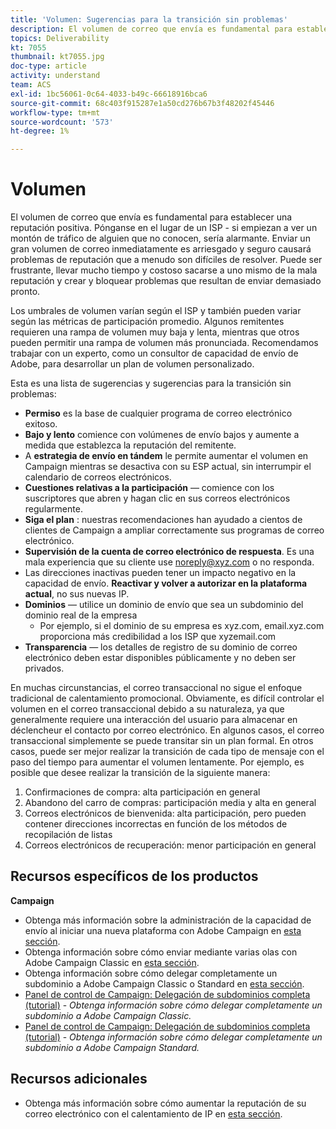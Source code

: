```yaml
---
title: 'Volumen: Sugerencias para la transición sin problemas'
description: El volumen de correo que envía es fundamental para establecer una reputación positiva. Aprenda lo que puede hacer para realizar la transición sin problemas.
topics: Deliverability
kt: 7055
thumbnail: kt7055.jpg
doc-type: article
activity: understand
team: ACS
exl-id: 1bc56061-0c64-4033-b49c-66618916bca6
source-git-commit: 68c403f915287e1a50cd276b67b3f48202f45446
workflow-type: tm+mt
source-wordcount: '573'
ht-degree: 1%

---
```


# Volumen

El volumen de correo que envía es fundamental para establecer una reputación positiva. Pónganse en el lugar de un ISP - si empiezan a ver un montón de tráfico de alguien que no conocen, sería alarmante. Enviar un gran volumen de correo inmediatamente es arriesgado y seguro causará problemas de reputación que a menudo son difíciles de resolver. Puede ser frustrante, llevar mucho tiempo y costoso sacarse a uno mismo de la mala reputación y crear y bloquear problemas que resultan de enviar demasiado pronto.

Los umbrales de volumen varían según el ISP y también pueden variar según las métricas de participación promedio. Algunos remitentes requieren una rampa de volumen muy baja y lenta, mientras que otros pueden permitir una rampa de volumen más pronunciada. Recomendamos trabajar con un experto, como un consultor de capacidad de envío de Adobe, para desarrollar un plan de volumen personalizado.

Esta es una lista de sugerencias y sugerencias para la transición sin problemas:

* **Permiso** es la base de cualquier programa de correo electrónico exitoso.
* **Bajo y lento** comience con volúmenes de envío bajos y aumente a medida que establezca la reputación del remitente.
* A **estrategia de envío en tándem** le permite aumentar el volumen en Campaign mientras se desactiva con su ESP actual, sin interrumpir el calendario de correos electrónicos.
* **Cuestiones relativas a la participación** — comience con los suscriptores que abren y hagan clic en sus correos electrónicos regularmente.
* **Siga el plan** : nuestras recomendaciones han ayudado a cientos de clientes de Campaign a ampliar correctamente sus programas de correo electrónico.
* **Supervisión de la cuenta de correo electrónico de respuesta**. Es una mala experiencia que su cliente use noreply@xyz.com o no responda.
* Las direcciones inactivas pueden tener un impacto negativo en la capacidad de envío. **Reactivar y volver a autorizar en la plataforma actual**, no sus nuevas IP.
* **Dominios** — utilice un dominio de envío que sea un subdominio del dominio real de la empresa
   * Por ejemplo, si el dominio de su empresa es xyz.com, email.xyz.com proporciona más credibilidad a los ISP que xyzemail.com
* **Transparencia** — los detalles de registro de su dominio de correo electrónico deben estar disponibles públicamente y no deben ser privados.

En muchas circunstancias, el correo transaccional no sigue el enfoque tradicional de calentamiento promocional. Obviamente, es difícil controlar el volumen en el correo transaccional debido a su naturaleza, ya que generalmente requiere una interacción del usuario para almacenar en déclencheur el contacto por correo electrónico. En algunos casos, el correo transaccional simplemente se puede transitar sin un plan formal. En otros casos, puede ser mejor realizar la transición de cada tipo de mensaje con el paso del tiempo para aumentar el volumen lentamente. Por ejemplo, es posible que desee realizar la transición de la siguiente manera:

1. Confirmaciones de compra: alta participación en general
2. Abandono del carro de compras: participación media y alta en general
3. Correos electrónicos de bienvenida: alta participación, pero pueden contener direcciones incorrectas en función de los métodos de recopilación de listas
4. Correos electrónicos de recuperación: menor participación en general

## Recursos específicos de los productos

**Campaign**

* Obtenga más información sobre la administración de la capacidad de envío al iniciar una nueva plataforma con Adobe Campaign en [esta sección](/help/additional-resources/ac-starting-new-platform.md).
* Obtenga información sobre cómo enviar mediante varias olas con Adobe Campaign Classic en [esta sección](https://experienceleague.adobe.com/docs/campaign-classic/using/sending-messages/key-steps-when-creating-a-delivery/steps-sending-the-delivery.html#sending-using-multiple-waves).
* Obtenga información sobre cómo delegar completamente un subdominio a Adobe Campaign Classic o Standard en [esta sección](/help/additional-resources/ac-domain-name-setup.md).
* [Panel de control de Campaign: Delegación de subdominios completa (tutorial)](https://experienceleague.adobe.com/docs/campaign-classic-learn/control-panel/subdomains-and-certificates/subdomain-delegation.html) - *Obtenga información sobre cómo delegar completamente un subdominio a Adobe Campaign Classic.*
* [Panel de control de Campaign: Delegación de subdominios completa (tutorial)](https://experienceleague.adobe.com/docs/campaign-standard-learn/control-panel/subdomains-and-certificates/subdomain-delegation.html) - *Obtenga información sobre cómo delegar completamente un subdominio a Adobe Campaign Standard.*

## Recursos adicionales

* Obtenga más información sobre cómo aumentar la reputación de su correo electrónico con el calentamiento de IP en [esta sección](/help/additional-resources/increase-reputation-with-ip-warming.md).

